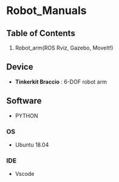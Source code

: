 # Robot_Manuals

## Table of Contents

1. Robot_arm(ROS Rviz, Gazebo, MoveIt!)

## Device

+ **Tinkerkit Braccio** : 6-DOF robot arm

## Software

+ PYTHON

### OS

+ Ubuntu 18.04
### IDE

+ Vscode 
